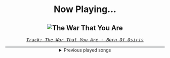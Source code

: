 <div align="center"> 
<h1>Now Playing...</h1>

![The War That You Are](https://i.scdn.co/image/ab67616d00001e02574247c9c70b15dfb970bcc0)
--
_<samp><a href="https://open.spotify.com/track/6KzuyCtKN3D8tkGV5HhO8T">Track: The War That You Are - Born Of Osiris</a></samp>_

<div style="border: 1px #4B5054 solid"></div>
<details>
  <summary>
    Previous played songs
  </summary>
  <table>
    <thead>
      <tr>
        <th>
          Artist
        </th>
        <th>
          Song
        </th>
        <th>
          Link
        </th>
      </tr>
    </thead>
    <tbody>
      <tr><td>Born Of Osiris</td><td>The War That You Are</td><td><a href="https://open.spotify.com/track/6KzuyCtKN3D8tkGV5HhO8T">https://open.spotify.com/track/6KzuyCtKN3D8tkGV5HhO8T</a></td></tr><tr><td>From Fall to Spring</td><td>BLOOD</td><td><a href="https://open.spotify.com/track/35MyLnfHifLWW15xh2OneJ">https://open.spotify.com/track/35MyLnfHifLWW15xh2OneJ</a></td></tr><tr><td>Orbit Culture</td><td>The Tales of War</td><td><a href="https://open.spotify.com/track/3UHPKPSPJbeiSOgmXIB0NC">https://open.spotify.com/track/3UHPKPSPJbeiSOgmXIB0NC</a></td></tr><tr><td>Fit For A King</td><td>Begin The Sacrifice</td><td><a href="https://open.spotify.com/track/1GqiKCsHeGKnDCmp8j86uO">https://open.spotify.com/track/1GqiKCsHeGKnDCmp8j86uO</a></td></tr><tr><td>Essenger</td><td>As Above, So Below</td><td><a href="https://open.spotify.com/track/3bMuu33UceuBtTdfK4k1uk">https://open.spotify.com/track/3bMuu33UceuBtTdfK4k1uk</a></td></tr><tr><td>blueberry</td><td>Drift Barbie</td><td><a href="https://open.spotify.com/track/2jwideUDj7G4SsyuYkrJWn">https://open.spotify.com/track/2jwideUDj7G4SsyuYkrJWn</a></td></tr><tr><td>HOYO-MiX</td><td>Flares of the Blazing Sun</td><td><a href="https://open.spotify.com/track/2RePzySZcb2TFkBkmQsGo1">https://open.spotify.com/track/2RePzySZcb2TFkBkmQsGo1</a></td></tr><tr><td>Sān-Z</td><td>Fearless</td><td><a href="https://open.spotify.com/track/2G5iUlHUHT28DauclHioat">https://open.spotify.com/track/2G5iUlHUHT28DauclHioat</a></td></tr><tr><td>Sān-Z</td><td>Fearless</td><td><a href="https://open.spotify.com/track/2G5iUlHUHT28DauclHioat">https://open.spotify.com/track/2G5iUlHUHT28DauclHioat</a></td></tr><tr><td>Three Days Grace</td><td>Don't Wanna Go Home Tonight</td><td><a href="https://open.spotify.com/track/3I3FSs3C05QUs3r8fSdSeQ">https://open.spotify.com/track/3I3FSs3C05QUs3r8fSdSeQ</a></td></tr><tr><td>Citizen Soldier</td><td>Too Loud</td><td><a href="https://open.spotify.com/track/33ASwNfXWx1BrVjYtndyyr">https://open.spotify.com/track/33ASwNfXWx1BrVjYtndyyr</a></td></tr><tr><td>WeStillDie</td><td>Dead Whispers</td><td><a href="https://open.spotify.com/track/2VzItbEW9jOoDnqVHdpR0n">https://open.spotify.com/track/2VzItbEW9jOoDnqVHdpR0n</a></td></tr><tr><td>We Came As Romans</td><td>one by one</td><td><a href="https://open.spotify.com/track/2xIvHnbzpdwVa9vODhiknm">https://open.spotify.com/track/2xIvHnbzpdwVa9vODhiknm</a></td></tr><tr><td>Adept</td><td>Parting Ways</td><td><a href="https://open.spotify.com/track/02z82YXVP6bQlIUt7r3gK5">https://open.spotify.com/track/02z82YXVP6bQlIUt7r3gK5</a></td></tr><tr><td>Jonathan Young</td><td>Soda Pop (Metal Version)</td><td><a href="https://open.spotify.com/track/6CbatLtaYfCRnvdqssmLGt">https://open.spotify.com/track/6CbatLtaYfCRnvdqssmLGt</a></td></tr><tr><td>Lindsey Stirling</td><td>Eye Of The Untold Her (Echo In The Dark)</td><td><a href="https://open.spotify.com/track/2YjWW5jV1IfY8mml4fEvc3">https://open.spotify.com/track/2YjWW5jV1IfY8mml4fEvc3</a></td></tr><tr><td>Pendulum</td><td>Guiding Lights</td><td><a href="https://open.spotify.com/track/72IItEqfWxby0H0q1TCXbP">https://open.spotify.com/track/72IItEqfWxby0H0q1TCXbP</a></td></tr><tr><td>Silos</td><td>iF_i_FaLL</td><td><a href="https://open.spotify.com/track/12O1jHrTRLaQE2fWeZatIz">https://open.spotify.com/track/12O1jHrTRLaQE2fWeZatIz</a></td></tr><tr><td>Dayseeker</td><td>Shapeshift</td><td><a href="https://open.spotify.com/track/6JETZ58xlV6YGNQWLj2T0A">https://open.spotify.com/track/6JETZ58xlV6YGNQWLj2T0A</a></td></tr><tr><td>Shinigami</td><td>Martial Arts Prinzip</td><td><a href="https://open.spotify.com/track/0EPTd2GQbrw2DHsQtZyXE7">https://open.spotify.com/track/0EPTd2GQbrw2DHsQtZyXE7</a></td></tr>
    </tbody>
  </table>
</details>

</div>
